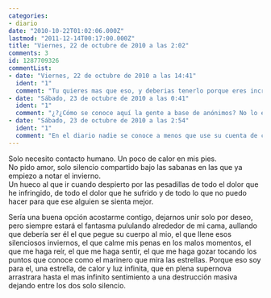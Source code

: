 ```yaml
---
categories:
- diario
date: "2010-10-22T01:02:06.000Z"
lastmod: "2011-12-14T00:17:00.000Z"
title: "Viernes, 22 de octubre de 2010 a las 2:02"
comments: 3
id: 1287709326
commentList:
- date: "Viernes, 22 de octubre de 2010 a las 14:41"
  ident: "1"
  comment: "Tu quieres mas que eso, y deberias tenerlo porque eres increible. Sabes que siempre he estado aqui, que te amo  \nEso no cambia, por mucho que la vida nos separe..."
- date: "Sábado, 23 de octubre de 2010 a las 0:41"
  ident: "1"
  comment: "¿?¿Cómo se conoce aquí la gente a base de anónimos? No lo entiendo."
- date: "Sábado, 23 de octubre de 2010 a las 2:54"
  ident: "1"
  comment: "En el diario nadie se conoce a menos que use su cuenta de chevismo esa es la gracia jaja"
---
```


Solo necesito contacto humano. Un poco de calor en mis pies.   
No pido amor, solo silencio compartido bajo las sabanas en las que ya empiezo a notar el invierno.  
Un hueco al que ir cuando despierto por las pesadillas de todo el dolor que he infringido, de todo el dolor que he sufrido y de todo lo que no puedo hacer para que ese alguien se sienta mejor.  
  
Sería una buena opción acostarme contigo, dejarnos unir solo por deseo, pero siempre estará el fantasma pululando alrededor de mi cama, aullando que debería ser él el que pegue su cuerpo al mio, el que llene esos silenciosos inviernos, el que calme mis penas en los malos momentos, el que me haga reír, el que me haga sentir, el que me haga gozar tocando los puntos que conoce como el marinero que mira las estrellas. Porque eso soy para el, una estrella, de calor y luz infinita, que en plena supernova arrastrara hasta el mas infinito sentimiento a una destrucción masiva dejando entre los dos solo silencio.